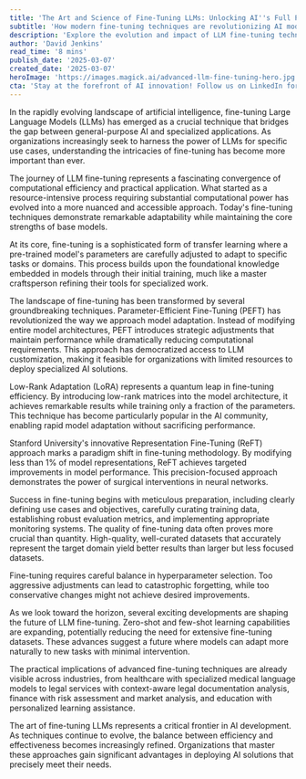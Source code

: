 ```yaml
---
title: 'The Art and Science of Fine-Tuning LLMs: Unlocking AI''s Full Potential'
subtitle: 'How modern fine-tuning techniques are revolutionizing AI model adaptation'
description: 'Explore the evolution and impact of LLM fine-tuning techniques, from PEFT to LoRA, and how they''re revolutionizing AI model adaptation across industries. Learn about best practices and future trends in this comprehensive guide to unlocking AI''s full potential.'
author: 'David Jenkins'
read_time: '8 mins'
publish_date: '2025-03-07'
created_date: '2025-03-07'
heroImage: 'https://images.magick.ai/advanced-llm-fine-tuning-hero.jpg'
cta: 'Stay at the forefront of AI innovation! Follow us on LinkedIn for the latest insights on LLM fine-tuning techniques and breakthrough developments in artificial intelligence.'
---
```


In the rapidly evolving landscape of artificial intelligence, fine-tuning Large Language Models (LLMs) has emerged as a crucial technique that bridges the gap between general-purpose AI and specialized applications. As organizations increasingly seek to harness the power of LLMs for specific use cases, understanding the intricacies of fine-tuning has become more important than ever.

The journey of LLM fine-tuning represents a fascinating convergence of computational efficiency and practical application. What started as a resource-intensive process requiring substantial computational power has evolved into a more nuanced and accessible approach. Today's fine-tuning techniques demonstrate remarkable adaptability while maintaining the core strengths of base models.

At its core, fine-tuning is a sophisticated form of transfer learning where a pre-trained model's parameters are carefully adjusted to adapt to specific tasks or domains. This process builds upon the foundational knowledge embedded in models through their initial training, much like a master craftsperson refining their tools for specialized work.

The landscape of fine-tuning has been transformed by several groundbreaking techniques. Parameter-Efficient Fine-Tuning (PEFT) has revolutionized the way we approach model adaptation. Instead of modifying entire model architectures, PEFT introduces strategic adjustments that maintain performance while dramatically reducing computational requirements. This approach has democratized access to LLM customization, making it feasible for organizations with limited resources to deploy specialized AI solutions.

Low-Rank Adaptation (LoRA) represents a quantum leap in fine-tuning efficiency. By introducing low-rank matrices into the model architecture, it achieves remarkable results while training only a fraction of the parameters. This technique has become particularly popular in the AI community, enabling rapid model adaptation without sacrificing performance.

Stanford University's innovative Representation Fine-Tuning (ReFT) approach marks a paradigm shift in fine-tuning methodology. By modifying less than 1% of model representations, ReFT achieves targeted improvements in model performance. This precision-focused approach demonstrates the power of surgical interventions in neural networks.

Success in fine-tuning begins with meticulous preparation, including clearly defining use cases and objectives, carefully curating training data, establishing robust evaluation metrics, and implementing appropriate monitoring systems. The quality of fine-tuning data often proves more crucial than quantity. High-quality, well-curated datasets that accurately represent the target domain yield better results than larger but less focused datasets.

Fine-tuning requires careful balance in hyperparameter selection. Too aggressive adjustments can lead to catastrophic forgetting, while too conservative changes might not achieve desired improvements.

As we look toward the horizon, several exciting developments are shaping the future of LLM fine-tuning. Zero-shot and few-shot learning capabilities are expanding, potentially reducing the need for extensive fine-tuning datasets. These advances suggest a future where models can adapt more naturally to new tasks with minimal intervention.

The practical implications of advanced fine-tuning techniques are already visible across industries, from healthcare with specialized medical language models to legal services with context-aware legal documentation analysis, finance with risk assessment and market analysis, and education with personalized learning assistance.

The art of fine-tuning LLMs represents a critical frontier in AI development. As techniques continue to evolve, the balance between efficiency and effectiveness becomes increasingly refined. Organizations that master these approaches gain significant advantages in deploying AI solutions that precisely meet their needs.